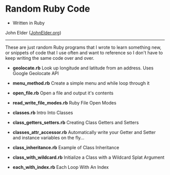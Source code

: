 Random Ruby Code
========================================================


- Written in Ruby


John Elder ([JohnElder.org](http://JohnElder.org))
  
--------------------------------------------------------

These are just random Ruby programs that I wrote to 
learn something new, or snippets of code that I 
use often and want to reference so I don't have to
keep writing the same code over and over.

- **geolocate.rb**   Look up longitude and latitude from an address. Uses Google Geolocate API

- **menu_method.rb**  Create a simple menu and while loop through it

- **open_file.rb**   Open a file and output it's contents

- **read_write_file_modes.rb** Ruby File Open Modes

- **classes.rb** Intro Into Classes

- **class_getters_setters.rb** Creating Class Getters and Setters

- **classes_attr_accessor.rb** Automatically write your Getter and Setter and instance variables on the fly...

-  **class_inheritance.rb** Example of Class Inheritance

- **class_with_wildcard.rb** Initialize a Class with a Wildcard Splat Argument

- **each_with_index.rb** Each Loop With An Index
